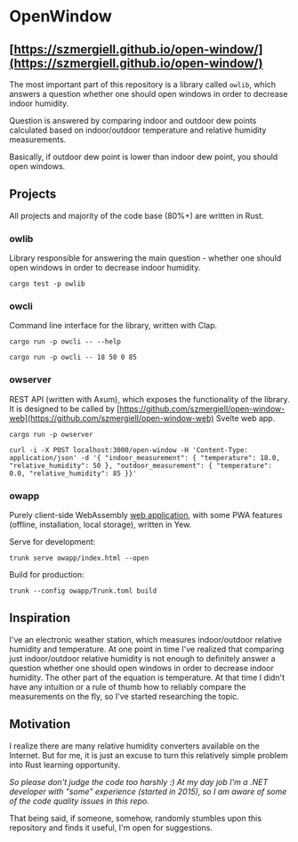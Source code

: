 # OpenWindow

## [https://szmergiell.github.io/open-window/](https://szmergiell.github.io/open-window/)

The most important part of this repository is a library called `owlib`, which answers a question whether one should open windows in order to decrease indoor humidity.

Question is answered by comparing indoor and outdoor dew points calculated based on indoor/outdoor temperature and relative humidity measurements.

Basically, if outdoor dew point is lower than indoor dew point, you should open windows.

## Projects

All projects and majority of the code base (80%+) are written in Rust.

### owlib

Library responsible for answering the main question - whether one should open windows in order to decrease indoor humidity.

```
cargo test -p owlib
```

### owcli

Command line interface for the library, written with Clap.

```
cargo run -p owcli -- --help
```

```
cargo run -p owcli -- 18 50 0 85
```

### owserver

REST API (written with Axum), which exposes the functionality of the library. It is designed to be called by [https://github.com/szmergiell/open-window-web](https://github.com/szmergiell/open-window-web) Svelte web app.

```
cargo run -p owserver
```

```
curl -i -X POST localhost:3000/open-window -H 'Content-Type: application/json' -d '{ "indoor_measurement": { "temperature": 18.0, "relative_humidity": 50 }, "outdoor_measurement": { "temperature": 0.0, "relative_humidity": 85 }}'
```

### owapp

Purely client-side WebAssembly [web application](https://szmergiell.github.io/open-window/), with some PWA features (offline, installation, local storage), written in Yew.

Serve for development:

```
trunk serve owapp/index.html --open
```

Build for production:

```
trunk --config owapp/Trunk.toml build
```

## Inspiration

I've an electronic weather station, which measures indoor/outdoor relative humidity and temperature. At one point in time I've realized that comparing just indoor/outdoor relative humidity is not enough to definitely answer a question whether one should open windows in order to decrease indoor humidity. The other part of the equation is temperature. At that time I didn't have any intuition or a rule of thumb how to reliably compare the measurements on the fly, so I've started researching the topic.

## Motivation

I realize there are many relative humidity converters available on the Internet. But for me, it is just an excuse to turn this relatively simple problem into Rust learning opportunity.

_So please don't judge the code too harshly :) At my day job I'm a .NET developer with "some" experience (started in 2015), so I am aware of some of the code quality issues in this repo._

That being said, if someone, somehow, randomly stumbles upon this repository and finds it useful, I'm open for suggestions.
